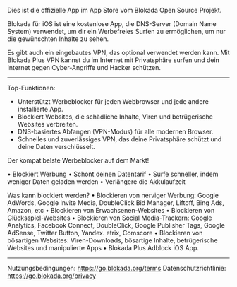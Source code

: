 Dies ist die offizielle App im App Store vom Blokada Open Source Projekt.

Blokada für iOS ist eine kostenlose App, die DNS-Server (Domain Name System) verwendet, um dir ein Werbefreies Surfen zu ermöglichen, um nur die gewünschten Inhalte zu sehen.

Es gibt auch ein eingebautes VPN, das optional verwendet werden kann. Mit Blokada Plus VPN kannst du im Internet mit Privatsphäre surfen und dein Internet gegen Cyber-Angriffe und Hacker schützen.

----

Top-Funktionen:

- Unterstützt Werbeblocker für jeden Webbrowser und jede andere installierte App.
- Blockiert Websites, die schädliche Inhalte, Viren und betrügerische Websites verbreiten.
- DNS-basiertes Abfangen (VPN-Modus) für alle modernen Browser.
- Schnelles und zuverlässiges VPN, das deine Privatsphäre schützt und deine Daten verschlüsselt.

Der kompatibelste Werbeblocker auf dem Markt!

• Blockiert Werbung • Schont deinen Datentarif • Surfe schneller, indem weniger Daten geladen werden • Verlängere die Akkulaufzeit

Was kann blockiert werden? • Blockieren von nerviger Werbung: Google AdWords, Google Invite Media, DoubleClick Bid Manager, Liftoff, Bing Ads, Amazon, etc • Blockieren von Erwachsenen-Websites • Blockieren von Glücksspiel-Websites • Blockieren von Social Media-Trackern: Google Analytics, Facebook Connect, DoubleClick, Google Publisher Tags, Google AdSense, Twitter Button, Yandex. etrix, Comscore • Blockieren von bösartigen Websites: Viren-Downloads, bösartige Inhalte, betrügerische Websites und manipulierte Apps • Blokada Plus Adblock iOS App.

----

Nutzungsbedingungen: https://go.blokada.org/terms Datenschutzrichtlinie: https://go.blokada.org/privacy

